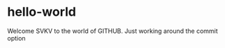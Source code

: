 hello-world
===========

Welcome SVKV to the world of GITHUB.
Just working around the commit option
